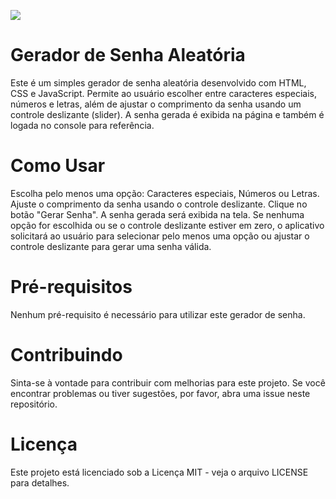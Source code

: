 ![](https://i.ibb.co/F8fGmPG/Whats-App-Image-2023-10-10-at-23-13-02.jpg)

# Gerador de Senha Aleatória
Este é um simples gerador de senha aleatória desenvolvido com HTML, CSS e JavaScript. Permite ao usuário escolher entre caracteres especiais, números e letras, além de ajustar o comprimento da senha usando um controle deslizante (slider). A senha gerada é exibida na página e também é logada no console para referência.

# Como Usar
Escolha pelo menos uma opção: Caracteres especiais, Números ou Letras.
Ajuste o comprimento da senha usando o controle deslizante.
Clique no botão "Gerar Senha".
A senha gerada será exibida na tela.
Se nenhuma opção for escolhida ou se o controle deslizante estiver em zero, o aplicativo solicitará ao usuário para selecionar pelo menos uma opção ou ajustar o controle deslizante para gerar uma senha válida.

# Pré-requisitos
Nenhum pré-requisito é necessário para utilizar este gerador de senha.

# Contribuindo
Sinta-se à vontade para contribuir com melhorias para este projeto. Se você encontrar problemas ou tiver sugestões, por favor, abra uma issue neste repositório.

# Licença
Este projeto está licenciado sob a Licença MIT - veja o arquivo LICENSE para detalhes.
